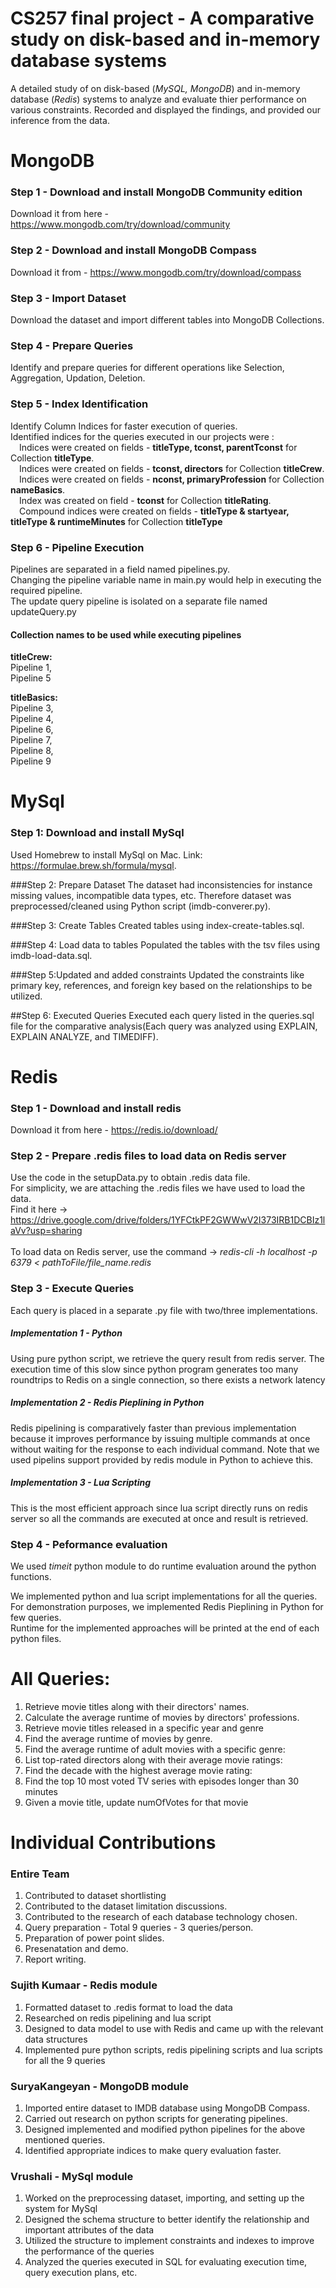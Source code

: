 # CS257 final project - A comparative study on disk-based and in-memory database systems

A detailed study of on disk-based (_MySQL, MongoDB_) and in-memory database (_Redis_) systems to analyze and evaluate thier performance on various constraints. Recorded and displayed the findings, and provided our inference from the data. 

# MongoDB
### Step 1 - Download and install MongoDB Community edition
Download it from here - https://www.mongodb.com/try/download/community

### Step 2 - Download and install MongoDB Compass
Download it from - https://www.mongodb.com/try/download/compass

### Step 3 - Import Dataset 
Download the dataset and import different tables into MongoDB Collections.

### Step 4 - Prepare Queries
Identify and prepare queries for different operations like Selection, Aggregation, Updation, Deletion.

### Step 5 - Index Identification
Identify Column Indices  for faster execution of queries.<br>
Identified indices for the queries executed in our projects were :<br>
 &emsp;Indices were created on fields - **titleType, tconst, parentTconst** for Collection **titleType**.<br>
 &emsp;Indices were created on fields - **tconst, directors** for Collection **titleCrew**.<br>
 &emsp;Indices were created on fields - **nconst, primaryProfession** for Collection **nameBasics**.<br>
 &emsp;Index was created on field - **tconst** for Collection **titleRating**.<br>
 &emsp;Compound indices were created on fields - **titleType & startyear, titleType & runtimeMinutes** for Collection **titleType**
  
### Step 6 - Pipeline Execution
Pipelines are separated in a field named pipelines.py.<br>
Changing the pipeline variable name in main.py would help in executing the required pipeline.<br>
The update query pipeline is isolated on a separate file named updateQuery.py <br>

#### Collection names to be used while executing pipelines

**titleCrew:**<br>
Pipeline 1,<br>
Pipeline 5

**titleBasics:**<br>
Pipeline 3,<br>
Pipeline 4,<br>
Pipeline 6,<br>
Pipeline 7,<br>
Pipeline 8,<br>
Pipeline 9

# MySql

### Step 1: Download and install MySql
Used Homebrew to install MySql on Mac. Link: https://formulae.brew.sh/formula/mysql.

###Step 2: Prepare Dataset
The dataset had inconsistencies for instance missing values, incompatible data types, etc. Therefore dataset was preprocessed/cleaned using Python script (imdb-converer.py).

###Step 3: Create Tables
Created tables using index-create-tables.sql.

###Step 4: Load data to tables
Populated the tables with the tsv files using imdb-load-data.sql.

###Step 5:Updated and added constraints
Updated the constraints like primary key, references, and foreign key based on the relationships to be utilized.

##Step 6: Executed Queries
Executed each query listed in the queries.sql file for the comparative analysis(Each query was analyzed using EXPLAIN, EXPLAIN ANALYZE, and TIMEDIFF).


# Redis

### Step 1 - Download and install redis
Download it from here - https://redis.io/download/

### Step 2 - Prepare .redis files to load data on Redis server
Use the code in the setupData.py to obtain .redis data file. <br>
For simplicity, we are attaching the .redis files we have used to load the data. <br>
Find it here -> https://drive.google.com/drive/folders/1YFCtkPF2GWWwV2I373IRB1DCBIz1laVv?usp=sharing <br>
<br>
To load data on Redis server, use the command -> _redis-cli -h localhost -p 6379 < pathToFile/file_name.redis_


### Step 3 - Execute Queries
Each query is placed in a separate .py file with two/three implementations.

##### Implementation 1 - Python
Using pure python script, we retrieve the query result from redis server.
The execution time of this slow since python program generates too many roundtrips to Redis on a single connection, so there exists a network latency

##### Implementation 2 - Redis Pieplining in Python
Redis pipelining is comparatively faster than previous implementation because it improves performance by issuing multiple commands at once without waiting for the response to each individual command.
Note that we used pipelins support provided by redis module in Python to achieve this.

##### Implementation 3 - Lua Scripting
This is the most efficient approach since lua script directly runs on redis server so all the commands are executed at once and result is retrieved.


### Step 4 - Peformance evaluation
We used _timeit_ python module to do runtime evaluation around the python functions.<br>

We implemented python and lua script implementations for all the queries.<br>
For demonstration purposes, we implemented Redis Pieplining in Python for few queries.<br>
Runtime for the implemented approaches will be printed at the end of each python files.<br>



# All Queries:
1. Retrieve movie titles along with their directors' names.
2. Calculate the average runtime of movies by directors' professions.
3. Retrieve movie titles released in a specific year and genre
4. Find the average runtime of movies by genre.
5. Find the average runtime of adult movies with a specific genre:
6. List top-rated directors along with their average movie ratings:
7. Find the decade with the highest average movie rating:
8. Find the top 10 most voted TV series with episodes longer than 30 minutes
9. Given a movie title, update numOfVotes for that movie


# Individual Contributions

### Entire Team
1. Contributed to dataset shortlisting 
2. Contributed to the dataset limitation discussions.
3. Contributed to the research of each database technology chosen.
4. Query preparation - Total 9 queries - 3 queries/person.
5. Preparation of power point slides.
6. Presenatation and demo.
7. Report writing.

### Sujith Kumaar - Redis module
1. Formatted dataset to .redis format to load the data
2. Researched on redis pipelining and lua script
3. Designed to data model to use with Redis and came up with the relevant data structures
4. Implemented pure python scripts, redis pipelining scripts and lua scripts for all the 9 queries

### SuryaKangeyan - MongoDB module   
1. Imported entire dataset to IMDB database using MongoDB Compass.
2. Carried out research on python scripts for generating pipelines.
3. Designed implemented and modified python pipelines for the above mentioned queries.
4. Identified appropriate indices to make query evaluation faster.

### Vrushali - MySql module 
1. Worked on the preprocessing dataset, importing, and setting up the system for MySql
2. Designed the schema structure to better identify the relationship and important attributes of the data
3. Utilized the structure to implement constraints and indexes to improve the performance of the queries
4. Analyzed the queries executed in SQL for evaluating execution time, query execution plans, etc.
 
